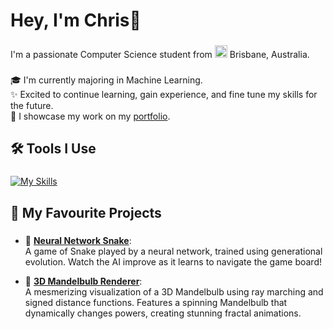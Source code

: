 <h1 align="left">Hey, I'm Chris👋</h1>

###

<p align="left">I'm a passionate Computer Science student from 
  <img
  src="https://flagcdn.com/w20/au.png"
  srcset="https://flagcdn.com/w40/au.png 2x"
  width="20"
  alt="Australia">
  Brisbane, Australia.</p>

###

<p align="left">🎓 I'm currently majoring in Machine Learning.<br>✨ Excited to continue learning, gain experience, and fine tune my skills for the future.<br>🎥 I showcase my work on my <a href="https://marchchris.github.io/">portfolio</a>.</p>

###

<h2 align="left">🛠️ Tools I Use</h2>

###

[![My Skills](https://skillicons.dev/icons?i=react,mongodb,express,firebase,nodejs,tailwind,js,ts,java,c,py,figma)](https://skillicons.dev)

###

<h2 align="left">🧠 My Favourite Projects</h2>

###

- 🐍 [**Neural Network Snake**](https://github.com/marchchris/SnakeGeneticAI):  
  A game of Snake played by a neural network, trained using generational evolution. Watch the AI improve as it learns to navigate the game board!  

- 🌌 [**3D Mandelbulb Renderer**](https://github.com/marchchris/3DRayMarching):  
A mesmerizing visualization of a 3D Mandelbulb using ray marching and signed distance functions. Features a spinning Mandelbulb that dynamically changes powers, creating stunning fractal animations. 
